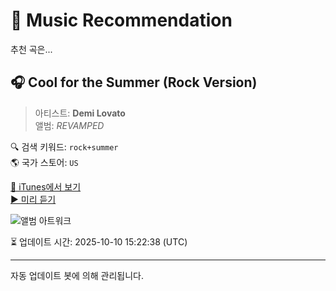 
# 🎵 Music Recommendation

추천 곡은...

## 🎧 Cool for the Summer (Rock Version)  
> 아티스트: **Demi Lovato**  
> 앨범: _REVAMPED_  

🔍 검색 키워드: `rock+summer`  
🌎 국가 스토어: `US`

[🔗 iTunes에서 보기](https://music.apple.com/us/album/cool-for-the-summer-rock-version/1697368586?i=1697368602&uo=4)  
[▶️ 미리 듣기](https://audio-ssl.itunes.apple.com/itunes-assets/AudioPreview221/v4/77/cd/dd/77cdddef-715e-6541-80be-b97e2dd526a0/mzaf_1084351003912037610.plus.aac.p.m4a)

![앨범 아트워크](https://is1-ssl.mzstatic.com/image/thumb/Music126/v4/7d/fd/31/7dfd3155-332e-c6d4-725e-b24a4eadd150/23UMGIM79570.rgb.jpg/100x100bb.jpg)

⏳ 업데이트 시간: 2025-10-10 15:22:38 (UTC)

---
자동 업데이트 봇에 의해 관리됩니다.
